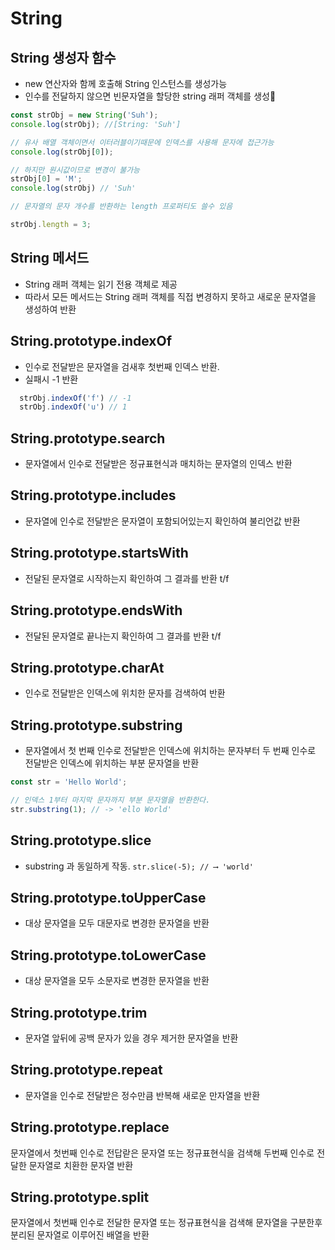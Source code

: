 # String

## String 생성자 함수
- new 연산자와 함께 호출해 String 인스턴스를 생성가능
- 인수를 전달하지 않으면 빈문자열을 할당한 string 래퍼 객체를 생성

```javascript
const strObj = new String('Suh');
console.log(strObj); //[String: 'Suh']

// 유사 배열 객체이면서 이터러블이기때문에 인덱스를 사용해 문자에 접근가능
console.log(strObj[0]);

// 하지만 원시값이므로 변경이 불가능
strObj[0] = 'M';
console.log(strObj) // 'Suh'

// 문자열의 문자 개수를 반환하는 length 프로퍼티도 쓸수 있음

strObj.length = 3;
```

## String 메서드

- String 래퍼 객체는 읽기 전용 객체로 제공
- 따라서 모든 메서드는 String 래퍼 객체를 직접 변경하지 못하고 새로운 문자열을 생성하여 반환

## String.prototype.indexOf

- 인수로 전달받은 문자열을 검새후 첫번째 인덱스 반환.
- 실패시 -1 반환

```javascript
  strObj.indexOf('f') // -1
  strObj.indexOf('u') // 1

```

## String.prototype.search

- 문자열에서 인수로 전달받은 정규표현식과 매치하는 문자열의 인덱스 반환

## String.prototype.includes

- 문자열에 인수로 전달받은 문자열이 포함되어있는지 확인하여 불리언값 반환

## String.prototype.startsWith

- 전달된 문자열로 시작하는지 확인하여 그 결과를 반환 t/f

##  String.prototype.endsWith

- 전달된 문자열로 끝나는지 확인하여 그 결과를 반환 t/f

## String.prototype.charAt

- 인수로 전달받은 인덱스에 위치한 문자를 검색하여 반환

## String.prototype.substring

-  문자열에서 첫 번째 인수로 전달받은 인덱스에 위치하는 문자부터 두 번째 인수로 전달받은 인덱스에 위치하는 부분 문자열을 반환

```javascript
const str = 'Hello World';

// 인덱스 1부터 마지막 문자까지 부분 문자열을 반환한다.
str.substring(1); // -> 'ello World'
```

## String.prototype.slice

- substring 과 동일하게 작동. 
`str.slice(-5); // ⟶ 'world'`

## String.prototype.toUpperCase

- 대상 문자열을 모두 대문자로 변경한 문자열을 반환

## String.prototype.toLowerCase

- 대상 문자열을 모두 소문자로 변경한 문자열을 반환

## String.prototype.trim

- 문자열 앞뒤에 공백 문자가 있을 경우 제거한 문자열을 반환

## String.prototype.repeat

- 문자열을 인수로 전달받은 정수만큼 반복해 새로운 만자열을 반환 

## String.prototype.replace

문자열에서 첫번째 인수로 전답랃은 문자열 또는 정규표현식을 검색해 두번째 인수로 전달한 문자열로 치환한 문자열 반환

## String.prototype.split

문자열에서 첫번째 인수로 전달한 문자열 또는 정규표현식을 검색해 문자열을 구분한후 분리된 문자열로 이루어진 배열을 반환





